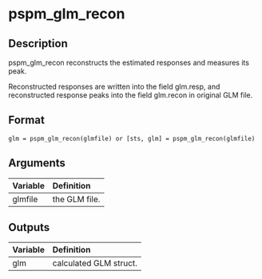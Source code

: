 # pspm_glm_recon
## Description
pspm_glm_recon reconstructs the estimated responses and measures its peak.

Reconstructed responses are written into the field glm.resp, and reconstructed response peaks into the field glm.recon in original GLM file.

## Format
`glm = pspm_glm_recon(glmfile) or [sts, glm] = pspm_glm_recon(glmfile)`

## Arguments
| Variable | Definition |
|:--|:--|
| glmfile | the GLM file. |

## Outputs
| Variable | Definition |
|:--|:--|
| glm | calculated GLM struct. |

